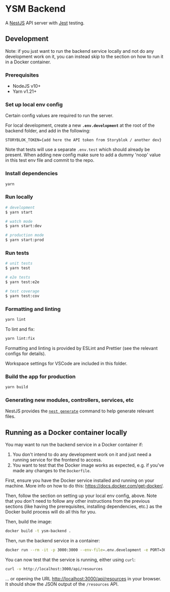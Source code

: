# YSM Backend

A [NestJS](https://nestjs.com/) API server with [Jest](https://jestjs.io/) testing.

## Development

Note: if you just want to run the backend service locally and not do any development work on it, you can instead skip to the section on how to run it in a Docker container.

### Prerequisites

- NodeJS v10+
- Yarn v1.21+

### Set up local env config

Certain config values are required to run the server.

For local development, create a new **`.env.development`** at the root of the backend folder, and add in the following:

```shell
STORYBLOK_TOKEN={add here the API token from Storyblok / another dev}
```

Note that tests will use a separate `.env.test` which should already be present. When adding new config make sure to add a dummy 'noop' value in this test env file and commit to the repo.

### Install dependencies

```bash
yarn
```

### Run locally

```bash
# development
$ yarn start

# watch mode
$ yarn start:dev

# production mode
$ yarn start:prod
```

### Run tests

```bash
# unit tests
$ yarn test

# e2e tests
$ yarn test:e2e

# test coverage
$ yarn test:cov
```

### Formatting and linting

```bash
yarn lint
```

To lint and fix:

```bash
yarn lint:fix
```

Formatting and linting is provided by ESLint and Prettier (see the relevant configs for details).

Workspace settings for VSCode are included in this folder.

### Build the app for production

```bash
yarn build
```

### Generating new modules, controllers, services, etc

NestJS provides the [`nest generate`](https://docs.nestjs.com/cli/usages#nest-generate) command to help generate relevant files.

## Running as a Docker container locally

You may want to run the backend service in a Docker container if:

1. You don't intend to do any development work on it and just need a running service for the frontend to access.
1. You want to test that the Docker image works as expected, e.g. if you've made any changes to the `Dockerfile`.

First, ensure you have the Docker service installed and running on your machine. More info on how to do this: <https://docs.docker.com/get-docker/>.

Then, follow the section on setting up your local env config, above. Note that you don't need to follow any other instructions from the previous sections (like having the prerequisites, installing dependencies, etc.) as the Docker build process will do all this for you.

Then, build the image:

```sh
docker build -t ysm-backend .
```

Then, run the backend service in a container:

```sh
docker run --rm -it -p 3000:3000 --env-file=.env.development -e PORT=3000 --init ysm-backend
```

You can now test that the service is running, either using `curl`:

```sh
curl -v http://localhost:3000/api/resources
```

… or opening the URL <http://localhost:3000/api/resources> in your browser. It should show the JSON output of the `/resources` API.
